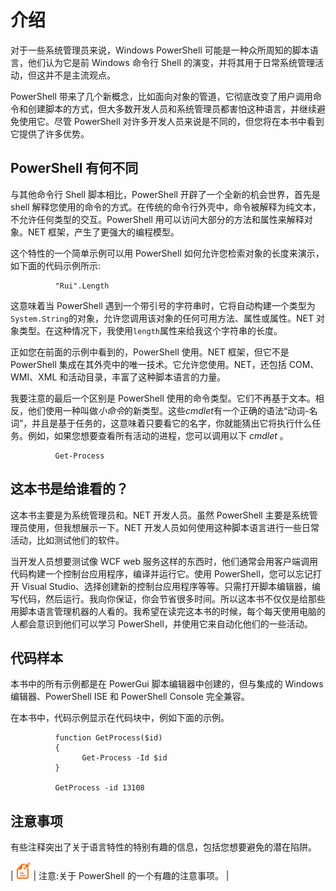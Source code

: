 # 介绍

对于一些系统管理员来说，Windows PowerShell 可能是一种众所周知的脚本语言，他们认为它是前 Windows 命令行 Shell 的演变，并将其用于日常系统管理活动，但这并不是主流观点。

PowerShell 带来了几个新概念，比如面向对象的管道，它彻底改变了用户调用命令和创建脚本的方式，但大多数开发人员和系统管理员都害怕这种语言，并继续避免使用它。尽管 PowerShell 对许多开发人员来说是不同的，但您将在本书中看到它提供了许多优势。

## PowerShell 有何不同

与其他命令行 Shell 脚本相比，PowerShell 开辟了一个全新的机会世界，首先是 shell 解释您使用的命令的方式。在传统的命令行外壳中，命令被解释为纯文本，不允许任何类型的交互。PowerShell 用可以访问大部分的方法和属性来解释对象。NET 框架，产生了更强大的编程模型。

这个特性的一个简单示例可以用 PowerShell 如何允许您检索对象的长度来演示，如下面的代码示例所示:

```
          "Rui".Length

```

这意味着当 PowerShell 遇到一个带引号的字符串时，它将自动构建一个类型为`System.String`的对象，允许您调用该对象的任何可用方法、属性或属性。NET 对象类型。在这种情况下，我使用`length`属性来给我这个字符串的长度。

正如您在前面的示例中看到的，PowerShell 使用。NET 框架，但它不是 PowerShell 集成在其外壳中的唯一技术。它允许您使用。NET，还包括 COM、WMI、XML 和活动目录，丰富了这种脚本语言的力量。

我要注意的最后一个区别是 PowerShell 使用的命令类型。它们不再基于文本。相反，他们使用一种叫做*小命令*的新类型。这些*cmdlet*有一个正确的语法“动词-名词”，并且是基于任务的，这意味着只要看它的名字，你就能猜出它将执行什么任务。例如，如果您想要查看所有活动的进程，您可以调用以下 *cmdlet* 。

```
          Get-Process

```

## 这本书是给谁看的？

这本书主要是为系统管理员和。NET 开发人员。虽然 PowerShell 主要是系统管理员使用，但我想展示一下。NET 开发人员如何使用这种脚本语言进行一些日常活动，比如测试他们的软件。

当开发人员想要测试像 WCF web 服务这样的东西时，他们通常会用客户端调用代码构建一个控制台应用程序，编译并运行它。使用 PowerShell，您可以忘记打开 Visual Studio、选择创建新的控制台应用程序等等。只需打开脚本编辑器，编写代码，然后运行。我向你保证，你会节省很多时间。所以这本书不仅仅是给那些用脚本语言管理机器的人看的。我希望在读完这本书的时候，每个每天使用电脑的人都会意识到他们可以学习 PowerShell，并使用它来自动化他们的一些活动。

## 代码样本

本书中的所有示例都是在 PowerGui 脚本编辑器中创建的，但与集成的 Windows 编辑器、PowerShell ISE 和 PowerShell Console 完全兼容。

在本书中，代码示例显示在代码块中，例如下面的示例。

```
          function GetProcess($id)
          {
                Get-Process -Id $id
          }

          GetProcess -id 13108

```

## 注意事项

有些注释突出了关于语言特性的特别有趣的信息，包括您想要避免的潜在陷阱。

| ![](img/note.png) | 注意:关于 PowerShell 的一个有趣的注意事项。 |